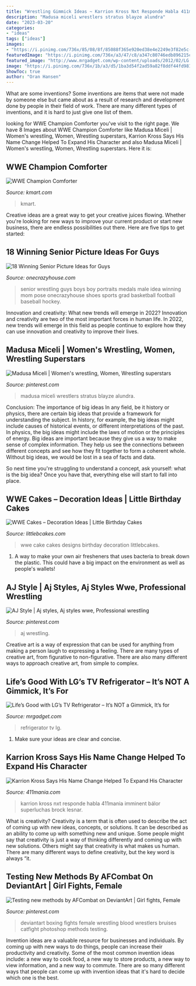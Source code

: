 ```yaml
---
title: "Wrestling Gimmick Ideas ~ Karrion Kross Nxt Responde Habla 411mania Imminent Bálor Superluchas Brock Lesnar"
description: "Madusa miceli wrestlers stratus blayze alundra"
date: "2023-03-20"
categories:
- "ideas"
tags: ["ideas"]
images:
- "https://i.pinimg.com/736x/85/08/8f/85088f365e920ed38e4e2249e3f82e5c--aj-styles-boxing.jpg"
featuredImage: "https://i.pinimg.com/736x/a3/47/c8/a347c80746edb896215c9f51830ab568--girl-fights-women-boxing.jpg"
featured_image: "http://www.mrgadget.com/wp-content/uploads/2012/02/LG.jpg"
image: "https://i.pinimg.com/736x/1b/a3/d5/1ba3d54f2ad59a82f8ddf44fd981cbaf--boxing-champions.jpg"
ShowToc: true
author: "Oran Hansen"
---
```



What are some inventions?
Some inventions are items that were not made by someone else but came about as a result of research and development done by people in their field of work. There are many different types of inventions, and it is hard to just give one list of them.

	

		
looking for WWE Champion Comforter you've visit to the right page. We have 8 Images about WWE Champion Comforter like Madusa Miceli | Women&#039;s wrestling, Women, Wrestling superstars, Karrion Kross Says His Name Change Helped To Expand His Character and also Madusa Miceli | Women&#039;s wrestling, Women, Wrestling superstars. Here it is:
		
    
## WWE Champion Comforter

<img loading=lazy src="https://c.shld.net/rpx/i/s/i/spin/image/spin_prod_840172112??hei=64&amp;wid=64&amp;qlt=50" onerror="this.onerror=null;this.src='https://tse3.mm.bing.net/th?id=OIP.bmaaMzy6Kbdnedm0ru5VZgHaHa&amp;pid=15.1';" alt="WWE Champion Comforter">

_Source: kmart.com_

>kmart. 

	

Creative ideas are a great way to get your creative juices flowing. Whether you're looking for new ways to improve your current product or start new business, there are endless possibilities out there. Here are five tips to get started:

    
## 18 Winning Senior Picture Ideas For Guys

<img loading=lazy src="https://cdn.onecrazyhouse.com/wp-content/uploads/2016/08/wrestling-pic.jpg" onerror="this.onerror=null;this.src='https://tse3.mm.bing.net/th?id=OIP.XXia7BoHAVwO-Qp_gdNOzwHaLH&amp;pid=15.1';" alt="18 Winning Senior Picture Ideas for Guys">

_Source: onecrazyhouse.com_

>senior wrestling guys boys boy portraits medals male idea winning mom pose onecrazyhouse shoes sports grad basketball football baseball hockey. 

	

Innovation and creativity: What new trends will emerge in 2022?
Innovation and creativity are two of the most important forces in human life. In 2022, new trends will emerge in this field as people continue to explore how they can use innovation and creativity to improve their lives.

    
## Madusa Miceli | Women&#039;s Wrestling, Women, Wrestling Superstars

<img loading=lazy src="https://i.pinimg.com/736x/1b/a3/d5/1ba3d54f2ad59a82f8ddf44fd981cbaf--boxing-champions.jpg" onerror="this.onerror=null;this.src='https://tse4.mm.bing.net/th?id=OIP.vL79OkPcLcI9eKXPA99mNgHaJf&amp;pid=15.1';" alt="Madusa Miceli | Women&#039;s wrestling, Women, Wrestling superstars">

_Source: pinterest.com_

>madusa miceli wrestlers stratus blayze alundra. 

	

Conclusion: The importance of big ideas
In any field, be it history or physics, there are certain big ideas that provide a framework for understanding the subject. In history, for example, the big ideas might include causes of historical events, or different interpretations of the past. In physics, the big ideas might include the laws of motion or the principles of energy.
Big ideas are important because they give us a way to make sense of complex information. They help us see the connections between different concepts and see how they fit together to form a coherent whole. Without big ideas, we would be lost in a sea of facts and data.

So next time you're struggling to understand a concept, ask yourself: what is the big idea? Once you have that, everything else will start to fall into place.

    
## WWE Cakes – Decoration Ideas | Little Birthday Cakes

<img loading=lazy src="http://www.littlebcakes.com/wp-content/uploads/2014/01/WWE-Cake-Designs.jpeg" onerror="this.onerror=null;this.src='https://tse4.mm.bing.net/th?id=OIP.Ig53clY0PZivxYAexiPm-gHaFj&amp;pid=15.1';" alt="WWE Cakes – Decoration Ideas | Little Birthday Cakes">

_Source: littlebcakes.com_

>wwe cake cakes designs birthday decoration littlebcakes. 

	

1. A way to make your own air fresheners that uses bacteria to break down the plastic. This could have a big impact on the environment as well as people's wallets! 

    
## AJ Style | Aj Styles, Aj Styles Wwe, Professional Wrestling

<img loading=lazy src="https://i.pinimg.com/736x/85/08/8f/85088f365e920ed38e4e2249e3f82e5c--aj-styles-boxing.jpg" onerror="this.onerror=null;this.src='https://tse3.mm.bing.net/th?id=OIP.7UOijjAXxd0CMDhyW5eG9AHaLG&amp;pid=15.1';" alt="AJ Style | Aj styles, Aj styles wwe, Professional wrestling">

_Source: pinterest.com_

>aj wrestling. 

	

Creative art is a way of expression that can be used for anything from making a person laugh to expressing a feeling. There are many types of creative art, from figurative to non-figurative. There are also many different ways to approach creative art, from simple to complex.

    
## Life’s Good With LG’s TV Refrigerator – It’s NOT A Gimmick, It’s For

<img loading=lazy src="http://www.mrgadget.com/wp-content/uploads/2012/02/LG.jpg" onerror="this.onerror=null;this.src='https://tse2.mm.bing.net/th?id=OIP.XRdhn8zDUoVoIefkoWp0XwHaJ4&amp;pid=15.1';" alt="Life’s Good with LG’s TV Refrigerator – It’s NOT a Gimmick, It’s for">

_Source: mrgadget.com_

>refrigerator tv lg. 

	

1. Make sure your ideas are clear and concise.

    
## Karrion Kross Says His Name Change Helped To Expand His Character

<img loading=lazy src="https://411mania.com/wp-content/uploads/2020/06/Karrion-Kross-Scarlett-NXT-Takeover-In-Your-House.jpg" onerror="this.onerror=null;this.src='https://tse3.mm.bing.net/th?id=OIP.o3CinPcXaLKeiXpJSeP05QHaEN&amp;pid=15.1';" alt="Karrion Kross Says His Name Change Helped To Expand His Character">

_Source: 411mania.com_

>karrion kross nxt responde habla 411mania imminent bálor superluchas brock lesnar. 

	

What is creativity?
Creativity is a term that is often used to describe the act of coming up with new ideas, concepts, or solutions. It can be described as an ability to come up with something new and unique. Some people might say that creativity is just a way of thinking differently and coming up with new solutions. Others might say that creativity is what makes us human. There are many different ways to define creativity, but the key word is always “it.

    
## Testing New Methods By AFCombat On DeviantArt | Girl Fights, Female

<img loading=lazy src="https://i.pinimg.com/736x/a3/47/c8/a347c80746edb896215c9f51830ab568--girl-fights-women-boxing.jpg" onerror="this.onerror=null;this.src='https://tse3.mm.bing.net/th?id=OIP.-cNcuP9kbY8Anr7z8TF9IgHaEK&amp;pid=15.1';" alt="Testing new methods by AFCombat on DeviantArt | Girl fights, Female">

_Source: pinterest.com_

>deviantart boxing fights female wrestling blood wrestlers bruises catfight photoshop methods testing. 

	

Invention ideas are a valuable resource for businesses and individuals. By coming up with new ways to do things, people can increase their productivity and creativity. Some of the most common invention ideas include: a new way to cook food, a new way to store products, a new way to view information, and a new way to commute. There are so many different ways that people can come up with invention ideas that it's hard to decide which one is the best.

